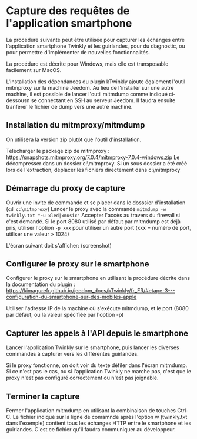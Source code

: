 # Capture des requêtes de l'application smartphone

La procédure suivante peut être utilisée pour capturer les échanges entre l'application smartphone Twinkly et les guirlandes, pour du diagnostic, ou pour permettre d'implémenter de nouvelles fonctionnalités.

La procédure est décrite pour Windows, mais elle est transposable facilement sur MacOS.

L'installation des dépendances du plugin kTwinkly ajoute également l'outil mitmproxy sur la machine Jeedom. Au lieu de l'installer sur une autre machine, il est possible de lancer l'outil mitmdump comme indiqué ci-dessousn se connectant en SSH au serveur Jeedom. 
Il faudra ensuite tranférer le fichier de dump vers une autre machine.

## Installation du mitmproxy/mitmdump

On utilisera la version zip plutôt que l'outil d'installation.

Télécharger le package zip de mitmproxy : https://snapshots.mitmproxy.org/7.0.4/mitmproxy-7.0.4-windows.zip
Le décompresser dans un dossier c:\mitmproxy. Si un sous dossier a été créé lors de l'extraction, déplacer les fichiers directement dans c:\mitmproxy

## Démarrage du proxy de capture

Ouvrir une invite de commande et se placer dans le dosssier d'installation (```cd c:\mitmproxy```)
Lancer le proxy avec la commande ```mitmdump -w twinkly.txt "~u xled|xmusic"```  Accepter  l'accès au travers du firewall si c'est demandé.
Si le port 8080 utilisé par défaut par mitmdump est déjà pris, utiliser l'option ```-p xxx``` pour utiliser un autre port (xxx = numéro de port, utiliser une valeur > 1024)

L'écran suivant doit s'afficher:
(screenshot)

## Configurer le proxy sur le smartphone

Configurer le proxy sur le smartphone en utilisant la procédure décrite dans la documentation du plugin : https://kimagurefr.github.io/jeedom_docs/kTwinkly/fr_FR/#etape-3---configuration-du-smartphone-sur-des-mobiles-apple

Utiliser l'adresse IP de la machine où s'exécute mitmdump, et le port (8080 par défaut, ou la valeur spécifiée par l'option -p)

## Capturer les appels à l'API depuis le smartphone

Lancer l'application Twinkly sur le smartphone, puis lancer les diverses commandes à capturer vers les différentes guirlandes.

Si le proxy fonctionne, on doit voir du texte défiler dans l'écran mitmdump.
Si ce n'est pas le cas, ou si l'application Twinkly ne marche pas, c'est que le proxy n'est pas configuré correctement ou n'est pas joignable.

## Terminer la capture

Fermer l'application mitmdump en utilisant la combinaison de touches Ctrl-C.
Le fichier indiqué sur la ligne de comamnde après l'option w (twinkly.txt dans l'exemple) contient tous les échanges HTTP entre le smartphone et les guirlandes.
C'est ce fichier qu'il faudra communiquer au développeur.

